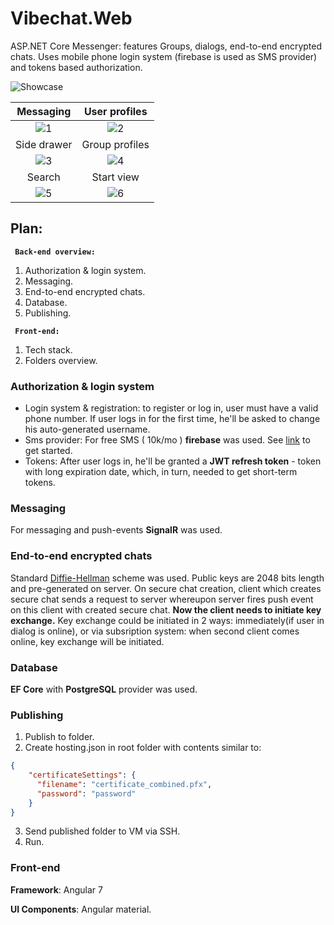 # Vibechat.Web
ASP.NET Core Messenger: features Groups, dialogs, end-to-end encrypted chats. 
Uses mobile phone login system (firebase is used as SMS provider) and tokens based authorization.


![Showcase](https://i.imgur.com/qsJnwc5.png)


Messaging             |  User profiles
:-------------------------:|:-------------------------:
![1](https://i.imgur.com/cjcfl13.png)  |  ![2](https://i.imgur.com/WSAXiZX.png)
Side drawer             |  Group profiles
![3](https://i.imgur.com/MldmHIO.png)  |  ![4](https://i.imgur.com/MHthF61.png)
Search             |  Start view
![5](https://i.imgur.com/5Zkt7XU.png)  |  ![6](https://i.imgur.com/3Z8HM0D.png)

## Plan:
<code> <strong>Back-end overview:</strong> </code>
1. Authorization & login system.
2. Messaging.
3. End-to-end encrypted chats.
4. Database.
5. Publishing.

<code> <strong>Front-end: </strong> </code>
1. Tech stack.
2. Folders overview.

### Authorization & login system
* Login system & registration: to register or log in, user must have a valid phone number. 
If user logs in for the first time, he'll be asked to change his auto-generated username.
* Sms provider: For free SMS ( 10k/mo ) **firebase** was used. See [link](https://firebase.google.com/docs/auth/web/phone-auth) to get started.
* Tokens: After user logs in, he'll be granted a **JWT refresh token** - token with long expiration date, which, in 
turn, needed to get short-term tokens. 
### Messaging
For messaging and push-events **SignalR** was used.
### End-to-end encrypted chats
Standard [Diffie-Hellman](https://en.wikipedia.org/wiki/Diffie%E2%80%93Hellman_key_exchange) scheme was used. 
Public keys are 2048 bits length and pre-generated on server. On secure chat creation, client which creates secure chat sends a request 
to server whereupon server fires push event on this client with created secure chat. **Now the client needs to initiate key exchange.** 
Key exchange could be initiated in 2 ways: immediately(if user in dialog is online), or via subsription system: when second client comes online, 
key exchange will be initiated.
### Database 
**EF Core** with **PostgreSQL** provider was used.
### Publishing

1. Publish to folder.
2. Create hosting.json in root folder with contents similar to:
``` json
{
    "certificateSettings": {
      "filename": "certificate_combined.pfx",
      "password": "password"
    }
}
```
3. Send published folder to VM via SSH.
4. Run.

### Front-end

**Framework**: Angular 7

**UI Components**: Angular material.

